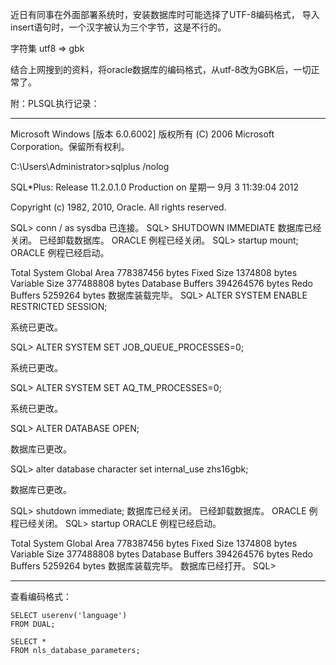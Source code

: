 近日有同事在外面部署系统时，安装数据库时可能选择了UTF-8编码格式，
导入insert语句时，一个汉字被认为三个字节，这是不行的。

字符集 utf8 => gbk

结合上网搜到的资料，将oracle数据库的编码格式，从utf-8改为GBK后，一切正常了。

附：PLSQL执行记录：

---------------------------

Microsoft Windows [版本 6.0.6002]
版权所有 (C) 2006 Microsoft Corporation。保留所有权利。

C:\Users\Administrator>sqlplus /nolog

SQL*Plus: Release 11.2.0.1.0 Production on 星期一 9月 3 11:39:04 2012

Copyright (c) 1982, 2010, Oracle.  All rights reserved.

SQL> conn / as sysdba
已连接。
SQL> SHUTDOWN IMMEDIATE
数据库已经关闭。
已经卸载数据库。
ORACLE 例程已经关闭。
SQL>  startup mount;
ORACLE 例程已经启动。

Total System Global Area  778387456 bytes
Fixed Size                  1374808 bytes
Variable Size             377488808 bytes
Database Buffers          394264576 bytes
Redo Buffers                5259264 bytes
数据库装载完毕。
SQL> ALTER SYSTEM ENABLE RESTRICTED SESSION;

系统已更改。

SQL> ALTER SYSTEM SET JOB_QUEUE_PROCESSES=0;

系统已更改。

SQL> ALTER SYSTEM SET AQ_TM_PROCESSES=0;

系统已更改。

SQL> ALTER DATABASE OPEN;

数据库已更改。


SQL> alter database character set internal_use zhs16gbk;

数据库已更改。

SQL> shutdown immediate;
数据库已经关闭。
已经卸载数据库。
ORACLE 例程已经关闭。
SQL> startup
ORACLE 例程已经启动。

Total System Global Area  778387456 bytes
Fixed Size                  1374808 bytes
Variable Size             377488808 bytes
Database Buffers          394264576 bytes
Redo Buffers                5259264 bytes
数据库装载完毕。
数据库已经打开。
SQL>

---------------------------

查看编码格式：

```oracle
SELECT userenv('language')
FROM DUAL;

SELECT *
FROM nls_database_parameters;
```

